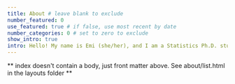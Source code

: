 ```yaml
---
title: About # leave blank to exclude
number_featured: 0 
use_featured: true # if false, use most recent by date
number_categories: 0 # set to zero to exclude
show_intro: true
intro: Hello! My name is Emi (she/her), and I am a Statistics Ph.D. student at Penn State. I completed my bachelor's degree in Mathematics at UC Irvine in 2024. <br><br> I have research experiences in diverse area of fields including applied mathematics, statistics, medicine, and education. Currently, my research areas involve statistics education and statistical network science. My goal is to contribute to the rapid-growing field of data science by providing tools that are both efficient and accessible. <br><br> In addition to my research work, I've actively participated in organizations like [Data @ UCI](https://www.dataatuci.com/), [Undergraduate Mathematics Committee](https://facesinmathematics.weebly.com/), and [Math CEO](https://sites.ps.uci.edu/mathceo/) where I nurtured my passion for growing and improving the communities for mathematics and data sciences. Outside of academics, I enjoy running, climbing, and trying out fun vegan food.
---
```


** index doesn't contain a body, just front matter above.
See about/list.html in the layouts folder **